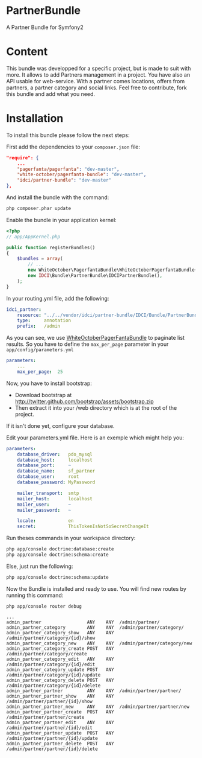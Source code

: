 PartnerBundle
===============

A Partner Bundle for Symfony2

Content
=======

This bundle was developped for a specific project, but is made to suit with more. It allows to add Partners management in a project.
You have also an API usable for web-service. With a partner comes locations, offers from partners, a partner category and social links.
Feel free to contribute, fork this bundle and add what you need.

Installation
============

To install this bundle please follow the next steps:

First add the dependencies to your `composer.json` file:

```json
"require": {
    ...
    "pagerfanta/pagerfanta": "dev-master",
    "white-october/pagerfanta-bundle": "dev-master",
    "idci/partner-bundle": "dev-master"
},
```

And install the bundle with the command:

```sh
php composer.phar update
```

Enable the bundle in your application kernel:

```php
<?php
// app/AppKernel.php

public function registerBundles()
{
    $bundles = array(
        // ...
        new WhiteOctober\PagerfantaBundle\WhiteOctoberPagerfantaBundle(),
        new IDCI\Bundle\PartnerBundle\IDCIPartnerBundle(),
    );
}
```

In your routing.yml file, add the following:

```yml
idci_partner:
    resource: "../../vendor/idci/partner-bundle/IDCI/Bundle/PartnerBundle/Controller"
    type:     annotation
    prefix:   /admin
```

As you can see, we use [WhiteOctoberPagerFantaBundle](https://github.com/whiteoctober/WhiteOctoberPagerfantaBundle) to paginate list results.
So you have to define the `max_per_page` parameter in your `app/config/parameters.yml`

```yml
parameters:
    ...
    max_per_page:  25
```
Now, you have to install bootstrap: 

 * Download bootstrap at http://twitter.github.com/bootstrap/assets/bootstrap.zip
 * Then extract it into your /web directory which is at the root of the project.

If it isn't done yet, configure your database.

Edit your parameters.yml file. Here is an exemple which might help you:

```yml
parameters:
    database_driver:   pdo_mysql
    database_host:     localhost
    database_port:     ~
    database_name:     sf_partner
    database_user:     root
    database_password: MyPassword

    mailer_transport:  smtp
    mailer_host:       localhost
    mailer_user:       ~
    mailer_password:   ~

    locale:            en
    secret:            ThisTokenIsNotSoSecretChangeIt
```

Run theses commands in your workspace directory:

```sh
php app/console doctrine:database:create
php app/console doctrine:schema:create
```

Else, just run the following:

```sh
php app/console doctrine:schema:update
```

Now the Bundle is installed and ready to use. You will find new routes by running this command:

    php app/console router debug

    ...
    admin_partner                 ANY    ANY  /admin/partner/
    admin_partner_category        ANY    ANY  /admin/partner/category/
    admin_partner_category_show   ANY    ANY  /admin/partner/category/{id}/show
    admin_partner_category_new    ANY    ANY  /admin/partner/category/new
    admin_partner_category_create POST   ANY  /admin/partner/category/create
    admin_partner_category_edit   ANY    ANY  /admin/partner/category/{id}/edit
    admin_partner_category_update POST   ANY  /admin/partner/category/{id}/update
    admin_partner_category_delete POST   ANY  /admin/partner/category/{id}/delete
    admin_partner_partner         ANY    ANY  /admin/partner/partner/
    admin_partner_partner_show    ANY    ANY  /admin/partner/partner/{id}/show
    admin_partner_partner_new     ANY    ANY  /admin/partner/partner/new
    admin_partner_partner_create  POST   ANY  /admin/partner/partner/create
    admin_partner_partner_edit    ANY    ANY  /admin/partner/partner/{id}/edit
    admin_partner_partner_update  POST   ANY  /admin/partner/partner/{id}/update
    admin_partner_partner_delete  POST   ANY  /admin/partner/partner/{id}/delete
